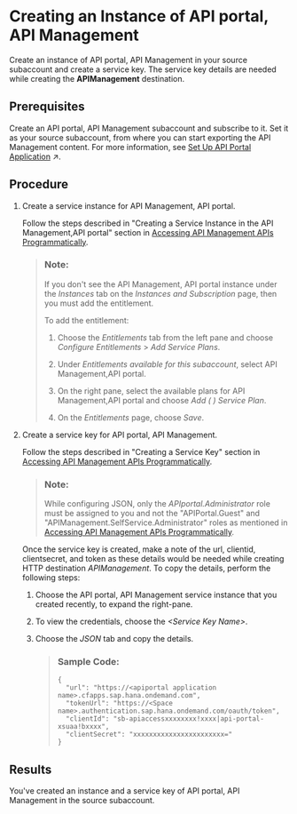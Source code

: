 <!-- loio6129172da707433fb2fe3168421a3742 -->

# Creating an Instance of API portal, API Management

Create an instance of API portal, API Management in your source subaccount and create a service key. The service key details are needed while creating the **APIManagement** destination.



<a name="loio6129172da707433fb2fe3168421a3742__prereq_cst_znj_v4b"/>

## Prerequisites

Create an API portal, API Management subaccount and subscribe to it. Set it as your source subaccount, from where you can start exporting the API Management content. For more information, see [Set Up API Portal Application](https://help.sap.com/viewer/4425026877144cc2b15505ed30215167/IAT/en-US/29c281b4a002404eba44e91c6fad0d34.html "To create APIs, products, import policy templates, and view applications, set up the API portal application.") :arrow_upper_right:.



<a name="loio6129172da707433fb2fe3168421a3742__steps_qlq_gqs_44b"/>

## Procedure

1.  Create a service instance for API Management, API portal.

    Follow the steps described in "Creating a Service Instance in the API Management,API portal" section in [Accessing API Management APIs Programmatically](../accessing-api-management-apis-programmatically-24a2c37.md).

    > ### Note:  
    > If you don't see the API Management, API portal instance under the *Instances* tab on the *Instances and Subscription* page, then you must add the entitlement.
    > 
    > To add the entitlement:
    > 
    > 1.  Choose the *Entitlements* tab from the left pane and choose *Configure Entitlements* \> *Add Service Plans*.
    > 
    > 2.  Under *Entitlements available for this subaccount*, select API Management,API portal.
    > 
    > 3.  On the right pane, select the available plans for API Management,API portal and choose *Add \( \) Service Plan*.
    > 
    > 4.  On the *Entitlements* page, choose *Save*.

2.  Create a service key for API portal, API Management.

    Follow the steps described in "Creating a Service Key" section in [Accessing API Management APIs Programmatically](../accessing-api-management-apis-programmatically-24a2c37.md).

    > ### Note:  
    > While configuring JSON, only the *APIportal.Administrator* role must be assigned to you and not the "APIPortal.Guest" and "APIManagement.SelfService.Administrator" roles as mentioned in [Accessing API Management APIs Programmatically](../accessing-api-management-apis-programmatically-24a2c37.md).

    Once the service key is created, make a note of the url, clientid, clientsecret, and token as these details would be needed while creating HTTP destination *APIManagement*. To copy the details, perform the following steps:

    1.  Choose the API portal, API Management service instance that you created recently, to expand the right-pane.

    2.  To view the credentials, choose the *<Service Key Name\>*.

    3.  Choose the *JSON* tab and copy the details.

        > ### Sample Code:  
        > ```
        > {
        > 	"url": "https://<apiportal application name>.cfapps.sap.hana.ondemand.com",
        > 	"tokenUrl": "https://<Space name>.authentication.sap.hana.ondemand.com/oauth/token",
        > 	"clientId": "sb-apiaccessxxxxxxxx!xxxx|api-portal-xsuaa!bxxxx",
        > 	"clientSecret": "xxxxxxxxxxxxxxxxxxxxxxx="
        > }
        > 
        > ```





<a name="loio6129172da707433fb2fe3168421a3742__result_ksq_fgv_n4b"/>

## Results

You've created an instance and a service key of API portal, API Management in the source subaccount.

